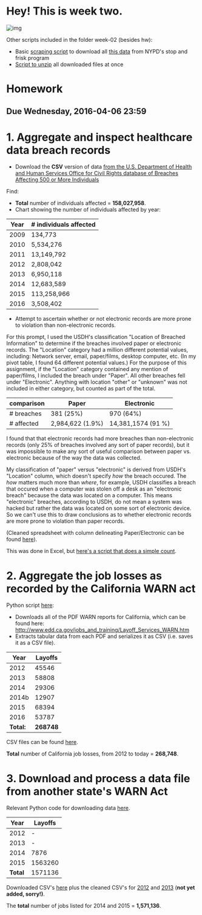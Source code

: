 # Hey! This is week two.

![img](http://placekitten.com/200/300)

Other scripts included in the folder week-02 (besides hw):
* Basic [scraping script](https://github.com/readelev/cj-2016/blob/master/week-02/scraping.py) to download all [this data](http://www.nyc.gov/html/nypd/html/analysis_and_planning/stop_question_and_frisk_report.shtml) from NYPD's stop and frisk program
* [Script to unzip](https://github.com/readelev/cj-2016/blob/master/week-02/unpacker.py) all downloaded files at once

# Homework

## Due Wednesday, 2016-04-06 23:59

# 1. Aggregate and inspect healthcare data breach records

* Download the **CSV** version of data [from the U.S. Department of Health and Human Services Office for Civil Rights database of Breaches Affecting 500 or More Individuals](http://www.hhs.gov/hipaa/for-professionals/breach-notification/index.html)

Find:

* **Total** number of individuals affected = **158,027,958**.
* Chart showing the number of individuals affected by year:

Year | # individuals affected
---------- | ----------
2009 | 134,773
2010 | 5,534,276
2011 | 13,149,792
2012 | 2,808,042
2013 | 6,950,118
2014 | 12,683,589
2015 | 113,258,966
2016 | 3,508,402

* Attempt to ascertain whether or not electronic records are more prone to violation than non-electronic records.

For this prompt, I used the USDH's classification "Location of Breached Information" to determine if the breaches involved paper or electronic records. The "Location" category had a million different potential values, including: Network server, email, paper/films, desktop computer, etc. (In my pivot table, I found 64 different potential values.) For the purpose of this assignment, if the "Location" category contained any mention of paper/films, I included the breach under "Paper". All other breaches fell under "Electronic". Anything with location "other" or "unknown" was not included in either category, but counted as part of the total.

comparison | Paper | Electronic
----------| ---------- | ---------- 
# breaches | 381 (25%) | 970 (64%)
# affected | 2,984,622 (1.9%) | 14,381,1574 (91 %)

I found that that electronic records had more breaches than non-electronic records (only 25% of breaches involved any sort of paper records), but it was impossible to make any sort of useful comparison between paper vs. electronic because of the way the data was collected.

My classification of "paper" versus "electronic" is derived from USDH's "Location" column, which doesn't specify *how* the breach occured. The *how* matters much more than *where*, for example, USDH classifies a breach that occured when a computer was stolen off a desk as an "electronic breach" because the data was located on a computer. This means "electronic" breaches, according to USDH, do not mean a system was hacked but rather the data was located on some sort of electronic device. So we can't use this to draw conclusions as to whether electronic records are more prone to violation than paper records.

(Cleaned spreadsheet with column delineating Paper/Electronic can be found [here](https://github.com/readelev/cj-2016/blob/master/week-02/breach_report_CLEANED.csv)).

This was done in Excel, but [here's a script that does a simple count](https://github.com/readelev/cj-2016/blob/master/week-02/scrapingHealth.py).


# 2. Aggregate the job losses as recorded by the California WARN act

Python script [here](https://github.com/readelev/cj-2016/blob/master/week-02/jobData.py):
* Downloads all of the PDF WARN reports for California, which can be found here: http://www.edd.ca.gov/jobs_and_training/Layoff_Services_WARN.htm
* Extracts tabular data from each PDF and serializes it as CSV (i.e. saves it as a CSV file). 

Year | Layoffs
---------- | ----------
2012 | 45546
2013 | 58808
2014 | 29306
2014b | 12907
2015 | 68394
2016 | 53787
**Total:** | **268748**

CSV files can be found [here](https://github.com/readelev/cj-2016/blob/master/week-02/CA_Data).

**Total** number of California job losses, from 2012 to today = **268,748**.

# 3. Download and process a data file from another state's WARN Act

Relevant Python code for downloading data [here](https://github.com/readelev/cj-2016/blob/master/week-02/OhioWARNdata.py).

Year | Layoffs
---------- | ----------
2012 | -
2013 | -
2014 | 7876
2015 | 1563260
**Total** | 1571136

Downloaded CSV's [here](https://github.com/readelev/cj-2016/blob/master/week-02/Ohio_Data) plus the cleaned CSV's for [2012]() and [2013]() (**not yet added, sorry!)**.

The **total** number of jobs listed for 2014 and 2015 = **1,571,136**.






